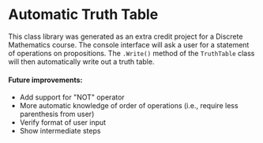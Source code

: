 # Automatic Truth Table

This class library was generated as an extra credit project for a Discrete Mathematics course. The console interface will ask a user for a statement of operations on propositions. The `.Write()` method of the `TruthTable` class will then automatically write out a truth table.

#### Future improvements:
- Add support for "NOT" operator
- More automatic knowledge of order of operations (i.e., require less parenthesis from user)
- Verify format of user input
- Show intermediate steps
